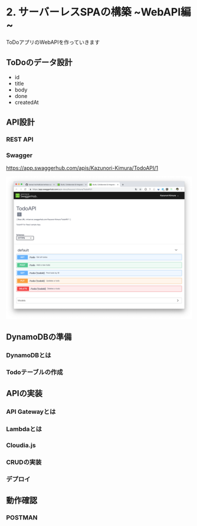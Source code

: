 # 2. サーバーレスSPAの構築 ~WebAPI編~

ToDoアプリのWebAPIを作っていきます

## ToDoのデータ設計

- id
- title
- body
- done
- createdAt

## API設計

### REST API

### Swagger

https://app.swaggerhub.com/apis/Kazunori-Kimura/TodoAPI/1

![REST API](001-swagger.png)

## DynamoDBの準備

### DynamoDBとは

### Todoテーブルの作成

## APIの実装

### API Gatewayとは

### Lambdaとは

### Cloudia.js

### CRUDの実装

### デプロイ

## 動作確認

### POSTMAN

